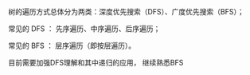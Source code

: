 树的遍历方式总体分为两类：深度优先搜索（DFS）、广度优先搜索（BFS）；

常见的 DFS ： 先序遍历、中序遍历、后序遍历；

常见的 BFS ： 层序遍历（即按层遍历）。

目前需要加强DFS理解和其中递归的应用， 继续熟悉BFS

